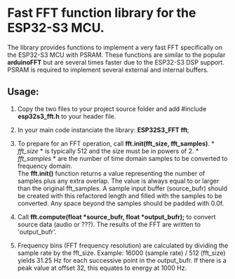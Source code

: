 # Fast FFT function library for the ESP32-S3 MCU.
The library provides functions to implement a very fast FFT specifically on the ESP32-S3 MCU with PSRAM.
These functions are similar to the popular **arduinoFFT** but are several times faster due
to the ESP32-S3 DSP support. 
PSRAM is required to implement several external and internal buffers.

## Usage:
1) Copy the two files to your project source folder and add #include **esp32s3_fft.h** to your header file.

2) In your main code instanciate the library: **ESP32S3_FFT fft**;

3) To prepare for an FFT operation, call **fft.init(fft_size, fft_samples)**. * *fft_size* * is typically 512
and the size must be in powers of 2. * *fft_samples* * are the number of time domain samples to be converted to frequency domain.  
The **fft.init()** function returns a value representing the number of samples plus any extra overlap. The value is always
equal to or larger than the original fft_samples. A sample input buffer (source_bufr) should be created with this refactored length and
filled with the samples to be converted. Any space beyond the samples should be padded with 0.0f.

4) Call __fft.compute(float *source_bufr, float *output_bufr);__ to convert source data (audio or ???). The
results of the FFT are written to 'output_bufr'.

5) Frequency bins (FFT frequency resolution) are calculated by dividing the sample rate by the fft_size. Example: 16000 (sample rate) / 
512 (fft_size) yields 31.25 Hz for each successive point in the output_bufr. If there is a peak value at
offset 32, this equates to energy at 1000 Hz. 


